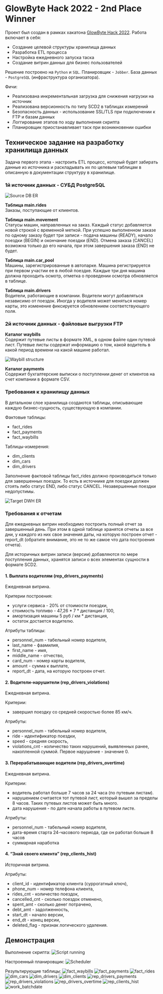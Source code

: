 # GlowByte Hack 2022 - 2nd Place Winner
Проект был создан в рамках хакатона [GlowByte Hack 2022](https://datapeople.ru/glowbytehack2022). Работа включает в себя:
- Создание целевой структуры хранилища данных
- Разработка ETL процесса
- Настройка ежедневного запуска таска
- Создание витрин данных для бизнес пользователей

Решение построено на `Python` и `SQL`. Планировщик - `Jobber`. База данных - `PostgreSQL` (инфраструктура организатора).

Фичи:
- Реализована инкрементальная загрузка для снижения нагрузки на источник
- Реализована версионность по типу SCD2 в таблицах измерений
- Безопасность данных - использование SSL/TLS при подключении к FTP и базам данных
- Логгирование этапов по ходу выполнения скрипта
- Планировщик приостанавливает таск при возникновении ошибки

## Техническое задание на разработку хранилища данных
Задача первого этапа - настроить ETL процесс, который будет забирать данные из источника и раскладывать их по целевым таблицам в описанную в документации структуру в хранилище.

### 1й источник данных - СУБД PostgreSQL
![Source DB ER](https://user-images.githubusercontent.com/97912967/201328673-f61d6640-bd89-4b06-b59d-a733b61d80ed.png)

**Таблица main.rides**  
Заказы, поступающие от клиентов.

**Таблица main.movement**  
Статусы машин, направленных на заказ. Каждый статус добавляется новой строкой с временно́й меткой. При успешно выполненном заказе по одному заказу будет три записи - подача машины (READY), начало поездки (BEGIN) и окончание поездки (END). Отмена заказа (CANCEL) возможна только до его начала, при этом завершения заказа (END) не будет.

**Таблица main.car_pool**  
Машины, зарегистрированные в автопарке. Машина регистрируется при первом участии ее в любой поездке. Каждые три дня машина должна проходить осмотр, отметка о проведении осмотра обновляется в таблице.

**Таблица main.drivers**  
Водители, работающие в компании. Водители могут добавляться независимо от поездок. Иногда у водителя может меняться номер карты, это изменение фиксируется обновлением соответствующего поля.

### 2й источник данных - файловые выгрузки FTP
**Каталог waybills**  
Содержит путевые листы в формате XML, в одном файле один путевой лист. Путевые листы содержат информацию о том, какой водитель в какой период времени на какой машине работал.

![Waybill structure](https://user-images.githubusercontent.com/97912967/201328741-4ee66306-2952-48e9-b2b7-aa11066797de.png)

**Каталог payments**  
Содержит бухгалтерские выписки о поступлении денег от клиентов на
счет компании в формате CSV.

### Требования к хранилищу данных
В детальном слое хранилища создаются таблицы, описывающие каждую бизнес-сущность, существующую в компании.

Фактовые таблицы:
- fact_rides
- fact_payments
- fact_waybills

Таблицы-измерения:
- dim_clients
- dim_cars
- dim_drivers

Заполнение фактовой таблицы fact_rides должно производиться только для
завершенных поездок. То есть в источнике для поездки должен стоять либо статус END, либо статус CANCEL. Незавершенные поездки недопустимы.

![Target DWH ER](https://user-images.githubusercontent.com/97912967/201328780-326f2640-c104-4b16-a024-4283284d10da.png)

### Требования к отчетам
Для ежедневных витрин необходимо построить полный отчет за завершенный
день. При этом в одной таблице хранятся отчеты за все дни, у каждого из них свое значения даты, на которую построен отчет - report_dt (обратите внимание, это не то же самое что дата построения отчета).

Для историчных витрин записи (версии) добавляются по мере поступления
данных, хранятся записи о всех элементах сущности в формате SCD2.

#### 1. Выплата водителям (rep_drivers_payments)
Ежедневная витрина.

Критерии построения:
- услуги сервиса - 20% от стоимости поездки,
- стоимость топливо - 47,26 * 7 * дистанция / 100,
- амортизация машины 5 руб / км * дистанция,
- остаток достается водителю.

Атрибуты таблицы:
- personnel_num - табельный номер водителя,
- last_name - фаамилия,
- first_name - имя,
- middle_name - отчество,
- card_num - номер карты водителя,
- amount - сумма к выплате,
- report_dt - дата, на которую построен отчет.

#### 2. Водители-нарушители (rep_drivers_violations)
Ежедневная витрина.

Критерии:
- завершил поездку со средней скоростью более 85 км/ч.

Атрибуты:
- personnel_num - табельный номер водителя,
- ride - идентификатор поездки,
- speed - средняя скорость,
- violations_cnt - количество таких нарушений, выявленных ранее,
накопленной суммой. Первое нарушение - значение 0.

#### 3. Перерабатывающие водители (rep_drivers_overtime)
Ежедневная витрина.

Критерии:
- водитель работал больше 7 часов за 24 часа (по путевым листам).
- нарушением считается тот путевой лист, который вышел за пределы 8
часов. Таких путевых листов может быть много.
- дата нарушения - по дате начала работы в путевом листе.

Атрибуты:
- personnel_num - табельный номер водителя,
- дата-время старта 24-часового периода, где он работал больше 8 часов
- суммарная наработка

#### 4. “Знай своего клиента” (rep_clients_hist)
Историчная витрина.

Атрибуты:
- client_id - идентификатор клиента (суррогатный ключ),
- phone_num - номер телефона клиента,
- rides_cnt - количество поездок,
- cancelled_cnt - сколько поездок отменено,
- spent_amt - сколько денег потрачено,
- debt_amt - задолженность,
- start_dt - начало версии,
- end_dt - конец версии,
- deleted_flag - признак логического удаления.

## Демонстрация
Выполнение скрипта:
![Script running](https://user-images.githubusercontent.com/97912967/201327690-849a576b-c2a8-46b5-893f-8f63954f8661.png)

Настроенный планировщик:
![Scheduler](https://user-images.githubusercontent.com/97912967/201327716-361f6253-a7ac-4b9e-a2d5-d09fd04c1fd0.png)

Результирующие таблицы:
![fact_waybills](https://user-images.githubusercontent.com/97912967/201328119-37b33a2f-0a6e-45bf-ad69-40131bff6cfc.png)
![fact_payments](https://user-images.githubusercontent.com/97912967/201328124-a1a92c78-8ab8-410a-85a3-7ddf1dc7850c.png)
![fact_rides](https://user-images.githubusercontent.com/97912967/201328126-5f72d320-dc3d-4d99-a0bd-1b2754538a74.png)
![dim_cars](https://user-images.githubusercontent.com/97912967/201328127-1db803b2-e4b3-4e9b-b481-d4d3eb845a94.png)
![dim_drivers](https://user-images.githubusercontent.com/97912967/201328128-e3ce7c5d-0107-438f-8db1-3a8370c5c608.png)
![dim_clients](https://user-images.githubusercontent.com/97912967/201328132-4e61ebd5-c5c0-4652-b16b-03e426dd1bbd.png)
![rep_drivers_payments](https://user-images.githubusercontent.com/97912967/201328134-187d2d81-bbde-4158-a94f-b305ab0967cb.png)
![rep_drivers_violations](https://user-images.githubusercontent.com/97912967/201328140-aaaf4d81-8fce-4221-ab10-e2c5f72f38a6.png)
![rep_drivers_overtime](https://user-images.githubusercontent.com/97912967/201328141-d802e0fd-9be0-4f8d-8e0e-6d6ef9826c6f.png)
![rep_clients_hist](https://user-images.githubusercontent.com/97912967/201328533-32211bf2-b8a4-42f0-8e59-0c262e016188.png)
![work_batchdate](https://user-images.githubusercontent.com/97912967/201328559-db5f3ba1-f67d-4eaa-8c25-4a11d437bc2a.png)
